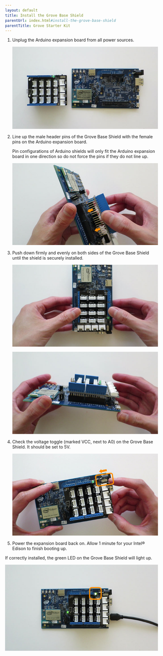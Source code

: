 ```yaml
---
layout: default
title: Install the Grove Base Shield
parentUrl: index.html#install-the-grove-base-shield
parentTitle: Grove Starter Kit
---
```


1. Unplug the Arduino expansion board from all power sources.

    ![Grove Base Shield with unplugged Intel® Edison](images/grove_base_shield_with_intel_edison.jpg)

2. Line up the male header pins of the Grove Base Shield with the female pins on the Arduino expansion board. 

    Pin configurations of Arduino shields will only fit the Arduino expansion board in one direction so do not force the pins if they do not line up.

    ![Lining up the header pins](images/base_shield-align_pins.jpg)

3. Push down firmly and evenly on both sides of the Grove Base Shield until the shield is securely installed.

    ![Pushing down on Grove Base Shield](images/base_shield-press_down.jpg)

    ![Grove Base Shield installed](images/install_base_shield-sampleframe.jpg)

4. Check the voltage toggle (marked VCC, next to A0) on the Grove Base Shield. It should be set to 5V. 

    ![Voltage toggle set to 5V](images/base_shield-voltage_toggle.jpg)

5. Power the expansion board back on. Allow 1 minute for your Intel® Edison to finish booting up.

<div class="callout done" markdown="1">
If correctly installed, the green LED on the Grove Base Shield will light up.

![Green LED on Grove Base Shield](images/base_shield-green_led.jpg)
</div>